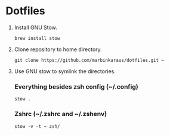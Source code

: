 # Dotfiles

1. Install GNU Stow.

    ```console
    brew install stow
    ```

2. Clone repository to home directory.

    ```console
    git clone https://github.com/marbinkaraus/dotfiles.git ~
    ```

3. Use GNU stow to symlink the directories.

    ### Everything besides zsh config (~/.config)
    ```console
    stow .
    ```

    ### Zshrc (~/.zshrc and ~/.zshenv)
    ```console
    stow -v -t ~ zsh/
    ```

